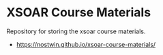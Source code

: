 # XSOAR Course Materials
Repository for storing the xsoar course materials.
- https://nostwin.github.io/xsoar-course-materials/